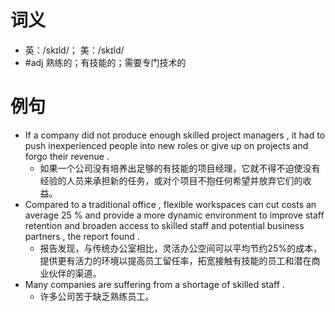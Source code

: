 # 词义
- 英：/skɪld/； 美：/skɪld/
- #adj 熟练的；有技能的；需要专门技术的
# 例句
- If a company did not produce enough skilled project managers , it had to push inexperienced people into new roles or give up on projects and forgo their revenue .
	- 如果一个公司没有培养出足够的有技能的项目经理，它就不得不迫使没有经验的人员来承担新的任务，或对个项目不抱任何希望并放弃它们的收益。
- Compared to a traditional office , flexible workspaces can cut costs an average 25 % and provide a more dynamic environment to improve staff retention and broaden access to skilled staff and potential business partners , the report found .
	- 报告发现，与传统办公室相比，灵活办公空间可以平均节约25%的成本，提供更有活力的环境以提高员工留任率，拓宽接触有技能的员工和潜在商业伙伴的渠道。
- Many companies are suffering from a shortage of skilled staff .
	- 许多公司苦于缺乏熟练员工。
